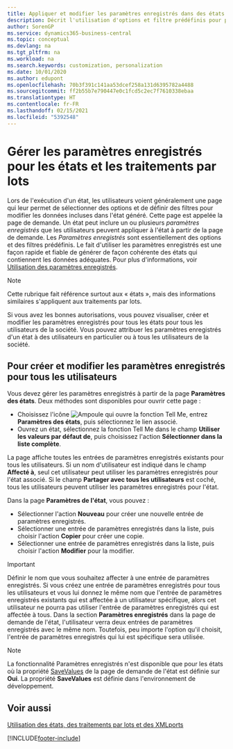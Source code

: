 ```yaml
---
title: Appliquer et modifier les paramètres enregistrés dans des états | Microsoft Docs
description: Décrit l'utilisation d'options et filtre prédéfinis pour personnaliser un état, et pour générer les données exactes.
author: SorenGP
ms.service: dynamics365-business-central
ms.topic: conceptual
ms.devlang: na
ms.tgt_pltfrm: na
ms.workload: na
ms.search.keywords: customization, personalization
ms.date: 10/01/2020
ms.author: edupont
ms.openlocfilehash: 70b3f391c141aa53dcef258a131d6395782a4488
ms.sourcegitcommit: ff2b55b7e790447e0c1fcd5c2ec7f7610338ebaa
ms.translationtype: HT
ms.contentlocale: fr-FR
ms.lasthandoff: 02/15/2021
ms.locfileid: "5392548"
---
```

# <a name="manage-saved-settings-for-reports-and-batch-jobs"></a>Gérer les paramètres enregistrés pour les états et les traitements par lots
Lors de l'exécution d'un état, les utilisateurs voient généralement une page qui leur permet de sélectionner des options et de définir des filtres pour modifier les données incluses dans l'état généré. Cette page est appelée la page de demande. Un état peut inclure un ou plusieurs *paramètres enregistrés* que les utilisateurs peuvent appliquer à l'état à partir de la page de demande. Les *Paramètres enregistrés* sont essentiellement des options et des filtres prédéfinis. Le fait d'utiliser les paramètres enregistrés est une façon rapide et fiable de générer de façon cohérente des états qui contiennent les données adéquates. Pour plus d'informations, voir [Utilisation des paramètres enregistrés](ui-work-report.md#SavedSettings).

> [!NOTE]
> Cette rubrique fait référence surtout aux « états », mais des informations similaires s'appliquent aux traitements par lots.

Si vous avez les bonnes autorisations, vous pouvez visualiser, créer et modifier les paramètres enregistrés pour tous les états pour tous les utilisateurs de la société. Vous pouvez attribuer les paramètres enregistrés d'un état à des utilisateurs en particulier ou à tous les utilisateurs de la société.

<!--
## Apply saved settings to a report
1. Open the report.

   The request page appears.    
2. In the **Saved Settings** section of the page, set the **Name** field  to the saved settings that you want to use.

   The **Saved Settings** section only appears if the report has been run before or if there are existing saved settings entries. The saved settings entry called **Last used options and filters** is always available. These settings are the option and filter values that were used the last time you ran the report.

-->

## <a name="to-create-and-modify-saved-settings-for-all-users"></a>Pour créer et modifier les paramètres enregistrés pour tous les utilisateurs
Vous devez gérer les paramètres enregistrés à partir de la page **Paramètres des états**. Deux méthodes sont disponibles pour ouvrir cette page :
-   Choisissez l'icône ![Ampoule qui ouvre la fonction Tell Me](media/ui-search/search_small.png "Dites-moi ce que vous voulez faire"), entrez **Paramètres des états**, puis sélectionnez le lien associé.
-   Ouvrez un état, sélectionnez la fonction Tell Me dans le champ **Utiliser les valeurs par défaut de**, puis choisissez l'action **Sélectionner dans la liste complète**.

La page affiche toutes les entrées de paramètres enregistrés existants pour tous les utilisateurs. Si un nom d'utilisateur est indiqué dans le champ **Affecté à**, seul cet utilisateur peut utiliser les paramètres enregistrés pour l'état associé. Si le champ **Partager avec tous les utilisateurs** est coché, tous les utilisateurs peuvent utiliser les paramètres enregistrés pour l'état.

Dans la page **Paramètres de l'état**, vous pouvez :
-   Sélectionner l'action **Nouveau** pour créer une nouvelle entrée de paramètres enregistrés.
-   Sélectionner une entrée de paramètres enregistrés dans la liste, puis choisir l'action **Copier** pour créer une copie.
-   Sélectionner une entrée de paramètres enregistrés dans la liste, puis choisir l'action **Modifier** pour la modifier.

> [!Important]
> Définir le nom que vous souhaitez affecter à une entrée de paramètres enregistrés. Si vous créez une entrée de paramètres enregistrés pour tous les utilisateurs et vous lui donnez le même nom que l'entrée de paramètres enregistrés existants qui est affectée à un utilisateur spécifique, alors cet utilisateur ne pourra pas utiliser l'entrée de paramètres enregistrés qui est affectée à tous.  Dans la section **Paramètres enregistrés** dans la page de demande de l'état, l'utilisateur verra deux entrées de paramètres enregistrés avec le même nom. Toutefois, peu importe l'option qu'il choisit, l'entrée de paramètres enregistrés qui lui est spécifique sera utilisée.

> [!NOTE]
> La fonctionnalité Paramètres enregistrés n'est disponible que pour les états où la propriété [SaveValues](/dynamics365/business-central/dev-itpro/developer/properties/devenv-savevalues-property) de la page de demande de l'état est définie sur **Oui**. La propriété **SaveValues** est définie dans l'environnement de développement.  

## <a name="see-also"></a>Voir aussi
[Utilisation des états, des traitements par lots et des XMLports](ui-work-report.md)  


[!INCLUDE[footer-include](includes/footer-banner.md)]